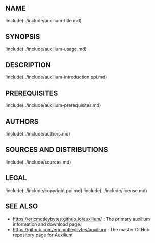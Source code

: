 ## NAME

!include(../include/auxilium-title.md)

## SYNOPSIS

!include(../include/auxilium-usage.md)

## DESCRIPTION

!include(../include/auxilium-introduction.ppi.md)

## PREREQUISITES

!include(../include/auxilium-prerequisites.md)

## AUTHORS

!include(../include/authors.md)

## SOURCES AND DISTRIBUTIONS

!include(../include/sources.md)

## LEGAL

!include(../include/copyright.ppi.md)
!include(../include/license.md)

## SEE ALSO

* <https://ericmotleybytes.github.io/auxilium/> : The primary auxilium information
  and download page.
* <https://github.com/ericmotleybytes/auxilium> : The master GitHub repository
  page for Auxilium.
